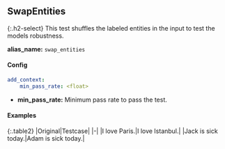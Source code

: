 
## SwapEntities

<div class="main-docs" markdown="1"><div class="h3-box" markdown="1">

{:.h2-select}
This test shuffles the labeled entities in the input to test the models robustness.

**alias_name:** `swap_entities`

</div><div class="h3-box" markdown="1">

#### Config
```yaml
add_context:
    min_pass_rate: <float>
```
- **min_pass_rate:** Minimum pass rate to pass the test.

#### Examples

{:.table2}
|Original|Testcase|
|-|
|I love Paris.|I love Istanbul.|
|Jack is sick today.|Adam is sick today.|


</div></div>